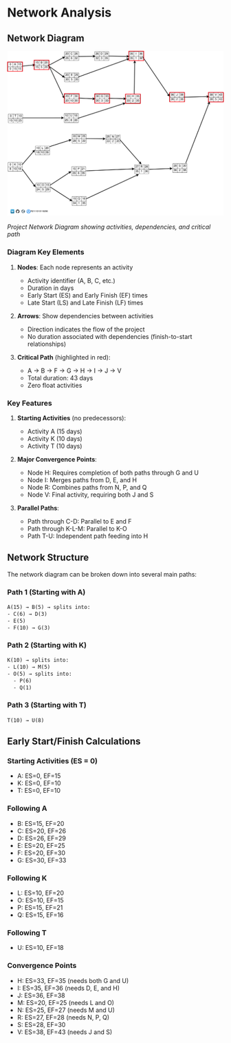 # Network Analysis

## Network Diagram

![Project Network Diagram](assets/network-diagram.svg)

*Project Network Diagram showing activities, dependencies, and critical path*

### Diagram Key Elements

1. **Nodes**: Each node represents an activity
   - Activity identifier (A, B, C, etc.)
   - Duration in days
   - Early Start (ES) and Early Finish (EF) times
   - Late Start (LS) and Late Finish (LF) times

2. **Arrows**: Show dependencies between activities
   - Direction indicates the flow of the project
   - No duration associated with dependencies (finish-to-start relationships)

3. **Critical Path** (highlighted in red):
   - A → B → F → G → H → I → J → V
   - Total duration: 43 days
   - Zero float activities

### Key Features

1. **Starting Activities** (no predecessors):
   - Activity A (15 days)
   - Activity K (10 days)
   - Activity T (10 days)

2. **Major Convergence Points**:
   - Node H: Requires completion of both paths through G and U
   - Node I: Merges paths from D, E, and H
   - Node R: Combines paths from N, P, and Q
   - Node V: Final activity, requiring both J and S

3. **Parallel Paths**:
   - Path through C-D: Parallel to E and F
   - Path through K-L-M: Parallel to K-O
   - Path T-U: Independent path feeding into H

## Network Structure

The network diagram can be broken down into several main paths:

### Path 1 (Starting with A)
```
A(15) → B(5) → splits into:
- C(6) → D(3)
- E(5)
- F(10) → G(3)
```

### Path 2 (Starting with K)
```
K(10) → splits into:
- L(10) → M(5)
- O(5) → splits into:
  - P(6)
  - Q(1)
```

### Path 3 (Starting with T)
```
T(10) → U(8)
```

## Early Start/Finish Calculations

### Starting Activities (ES = 0)
- A: ES=0, EF=15
- K: ES=0, EF=10
- T: ES=0, EF=10

### Following A
- B: ES=15, EF=20
- C: ES=20, EF=26
- D: ES=26, EF=29
- E: ES=20, EF=25
- F: ES=20, EF=30
- G: ES=30, EF=33

### Following K
- L: ES=10, EF=20
- O: ES=10, EF=15
- P: ES=15, EF=21
- Q: ES=15, EF=16

### Following T
- U: ES=10, EF=18

### Convergence Points
- H: ES=33, EF=35 (needs both G and U)
- I: ES=35, EF=36 (needs D, E, and H)
- J: ES=36, EF=38
- M: ES=20, EF=25 (needs L and O)
- N: ES=25, EF=27 (needs M and U)
- R: ES=27, EF=28 (needs N, P, Q)
- S: ES=28, EF=30
- V: ES=38, EF=43 (needs J and S)

